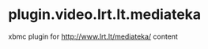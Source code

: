plugin.video.lrt.lt.mediateka
=============================

xbmc plugin for http://www.lrt.lt/mediateka/ content
